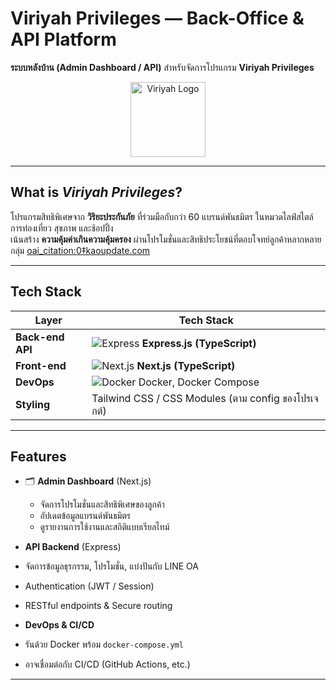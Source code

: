 # Viriyah Privileges — Back-Office & API Platform

**ระบบหลังบ้าน (Admin Dashboard / API)** สำหรับจัดการโปรแกรม **Viriyah Privileges**

<p align="center">
  <img src="https://upload.wikimedia.org/wikipedia/commons/6/64/Viriyah_Insurance_logo.png" alt="Viriyah Logo" width="120"/>
</p>

---

##  What is *Viriyah Privileges*?

โปรแกรมสิทธิพิเศษจาก **วิริยะประกันภัย** ที่ร่วมมือกับกว่า 60 แบรนด์พันธมิตร ในหมวดไลฟ์สไตล์ การท่องเที่ยว สุขภาพ และช้อปปิ้ง  
เน้นสร้าง **ความคุ้มค่าเกินความคุ้มครอง** ผ่านโปรโมชั่นและสิทธิประโยชน์ที่ตอบโจทย์ลูกค้าหลากหลายกลุ่ม  [oai_citation:0‡kaoupdate.com](https://kaoupdate.com/2024/11/06/75504-viriyah-privileges/?utm_source=chatgpt.com)

---

##  Tech Stack

| Layer         | Tech Stack                                                   |
|---------------|--------------------------------------------------------------|
| **Back-end API** | ![Express](https://img.shields.io/badge/Express.js-Node-lightgray?logo=express&logoColor=white) **Express.js (TypeScript)** |
| **Front-end**     | ![Next.js](https://img.shields.io/badge/Next.js-React-black?logo=next.js) **Next.js (TypeScript)** |
| **DevOps**       | ![Docker](https://img.shields.io/badge/Docker-Compose-blue?logo=docker) Docker, Docker Compose |
| **Styling**      | Tailwind CSS / CSS Modules (ตาม config ของโปรเจกต์)         |

---

##  Features

- 🗂 **Admin Dashboard** (Next.js)
  - จัดการโปรโมชั่นและสิทธิพิเศษของลูกค้า
  - อัปเดตข้อมูลแบรนด์พันธมิตร
  - ดูรายงานการใช้งานและสถิติแบบเรียลไทม์

-  **API Backend** (Express)
  - จัดการข้อมูลธุรกรรม, โปรโมชั่น, แบ่งปันกับ LINE OA
  - Authentication (JWT / Session)
  - RESTful endpoints & Secure routing

-  **DevOps & CI/CD**
  - รันด้วย Docker พร้อม `docker-compose.yml`
  - อาจเชื่อมต่อกับ CI/CD (GitHub Actions, etc.)

---

